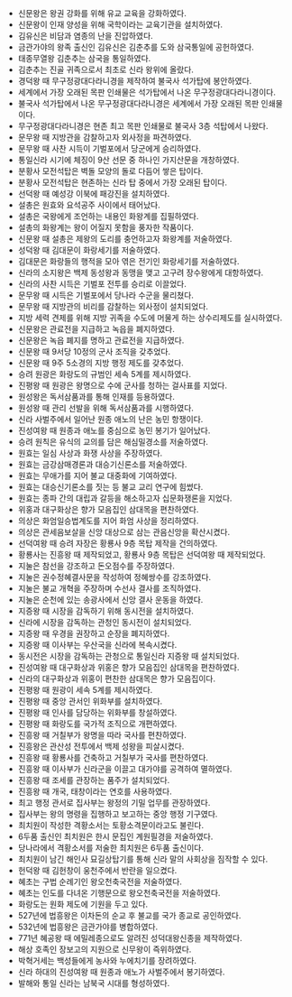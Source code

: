 - 신문왕은 왕권 강화를 위해 유교 교육을 강화하였다.
- 신문왕이 인재 양성을 위해 국학이라는 교육기관을 설치하였다.
- 김유신은 비담과 염종의 난을 진압하였다.
- 금관가야의 왕족 출신인 김유신은 김춘추를 도와 삼국통일에 공헌하였다.
- 태종무열왕 김춘추는 삼국을 통일하였다.
- 김춘추는 진골 귀족으로서 최초로 신라 왕위에 올랐다.
- 경덕왕 때 무구정광대다라니경을 제작하여 불국사 석가탑에 봉안하였다.
- 세계에서 가장 오래된 목판 인쇄물은 석가탑에서 나온 무구정광대다라니경이다.
- 불국사 석가탑에서 나온 무구정광대다라니경은 세계에서 가장 오래된 목판 인쇄물이다.
- 무구정광대다라니경은 현존 최고 목판 인쇄물로 불국사 3층 석탑에서 나왔다.
- 문무왕 때 지방관을 감찰하고자 외사정을 파견하였다.
- 문무왕 때 사찬 시득이 기벌포에서 당군에게 승리하였다.
- 통일신라 시기에 체징이 9산 선문 중 하나인 가지산문을 개창하였다.
- 분황사 모전석탑은 벽돌 모양의 돌로 다듬어 쌓은 탑이다.
- 분황사 모전석탑은 현존하는 신라 탑 중에서 가장 오래된 탑이다.
- 선덕왕 때 예성강 이북에 패강진을 설치하였다.
- 설총은 원효와 요석공주 사이에서 태어났다.
- 설총은 국왕에게 조언하는 내용인 화왕계를 집필하였다.
- 설총의 화왕계는 왕이 어질지 못함을 풍자한 작품이다.
- 신문왕 때 설총은 제왕의 도리를 충언하고자 화왕계를 저술하였다.
- 성덕왕 때 김대문이 화랑세기를 저술하였다.
- 김대문은 화랑들의 행적을 모아 엮은 전기인 화랑세기를 저술하였다.
- 신라의 소지왕은 백제 동성왕과 동맹을 맺고 고구려 장수왕에게 대항하였다.
- 신라의 사찬 시득은 기벌포 전투를 승리로 이끌었다.
- 문무왕 때 시득은 기벌포에서 당나라 수군을 물리쳤다.
- 문무왕 때 지방관의 비리를 감찰하는 외사정이 설치되었다.
- 지방 세력 견제를 위해 지방 귀족을 수도에 머물게 하는 상수리제도를 실시하였다.
- 신문왕은 관료전을 지급하고 녹읍을 폐지하였다.
- 신문왕은 녹읍 폐지를 명하고 관료전을 지급하였다.
- 신문왕 때 9서당 10정의 군사 조직을 갖추었다.
- 신문왕 때 9주 5소경의 지방 행정 제도를 갖추었다.
- 승려 원광은 화랑도의 규범인 세속 5계를 제시하였다.
- 진평왕 때 원광은 왕명으로 수에 군사를 청하는 걸사표를 지었다.
- 원성왕은 독서삼품과를 통해 인재를 등용하였다.
- 원성왕 때 관리 선발을 위해 독서삼품과를 시행하였다.
- 신라 사벌주에서 일어난 원종 애노의 난은 농민 항쟁이다.
- 진성여왕 때 원종과 애노를 중심으로 농민 봉기가 일어났다.
- 승려 원칙은 유식의 교의를 담은 해심밀경소를 저술하였다.
- 원효는 일심 사상과 화쟁 사상을 주장하였다.
- 원효는 금강삼매경론과 대승기신론소를 저술하였다.
- 원효는 무애가를 지어 불교 대중화에 기여하였다.
- 원효는 대승신기론소를 짓는 등 불교 교리 연구에 힘썼다.
- 원효는 종파 간의 대립과 갈등을 해소하고자 십문화쟁론을 지었다.
- 위홍과 대구화상은 향가 모음집인 삼대목을 편찬하였다.
- 의상은 화엄일승법계도를 지어 화엄 사상을 정리하였다.
- 의상은 관세음보살을 신앙 대상으로 삼는 관음신앙을 확산시켰다.
- 선덕여왕 때 승려 자장은 황룡사 9층 목탑 제작을 건의하였다.
- 황룡사는 진흥왕 때 제작되었고, 황룡사 9층 목탑은 선덕여왕 때 제작되었다.
- 지눌은 참선을 강조하고 돈오점수를 주장하였다.
- 지눌은 권수정혜결사문을 작성하여 정혜쌍수를 강조하였다.
- 지눌은 불교 개혁을 주장하며 수선사 결사를 조직하였다.
- 지눌은 순천에 있는 송광사에서 신앙 결사 운동을 하였다.
- 지증왕 때 시장을 감독하기 위해 동시전을 설치하였다.
- 신라에 시장을 감독하는 관청인 동시전이 설치되었다.
- 지증왕 때 우경을 권장하고 순장을 폐지하였다.
- 지증왕 때 이사부는 우산국을 신라에 복속시켰다.
- 동시전은 시장을 감독하는 관청으로 통일신라 지증왕 때 설치되었다.
- 진성여왕 때 대구화상과 위홍은 향가 모음집인 삼대목을 편찬하였다.
- 신라의 대구화상과 위홍이 편찬한 삼대목은 향가 모음집이다.
- 진평왕 때 원광이 세속 5계를 제시하였다.
- 진평왕 때 중앙 관서인 위화부를 설치하였다.
- 진평왕 때 인사를 담당하는 위화부를 창설하였다.
- 진평왕 때 화랑도를 국가적 조직으로 개편하였다.
- 진흥왕 때 거칠부가 왕명을 따라 국사를 편찬하였다.
- 진흥왕은 관산성 전투에서 백제 성왕을 피살시켰다.
- 진흥왕 때 황룡사를 건축하고 거칠부가 국사를 편찬하였다.
- 진흥왕 때 이사부가 신라군을 이끌고 대가야를 공격하여 멸하였다.
- 진흥왕 때 조세를 관장하는 품주가 설치되었다.
- 진흥왕 때 개국, 태창이라는 연호를 사용하였다.
- 최고 행정 관서로 집사부는 왕정의 기밀 업무를 관장하였다.
- 집사부는 왕의 명령을 집행하고 보고하는 중앙 행정 기구였다.
- 최치원이 작성한 격황소서는 토황소격문이라고도 불린다.
- 6두품 출신인 최치원은 한시 문집인 계원필경을 저술하였다.
- 당나라에서 격황소서를 저술한 최치원은 6두품 출신이다.
- 최치원이 남긴 해인사 묘길상탑기를 통해 신라 말의 사회상을 짐작할 수 있다.
- 헌덕왕 때 김헌창이 웅천주에서 반란을 일으켰다.
- 혜초는 구법 순례기인 왕오천축국전을 저술하였다.
- 혜초는 인도를 다녀온 기행문으로 왕오천축국전을 저술하였다.
- 화랑도는 원화 제도에 기원을 두고 있다.
- 527년에 법흥왕은 이차돈의 순교 후 불교를 국가 종교로 공인하였다.
- 532년에 법흥왕은 금관가야를 병합하였다.
- 771년 혜공왕 때 에밀레종으로도 알려진 성덕대왕신종을 제작하였다.
- 해상 호족인 장보고의 지원으로 신무왕이 즉위하였다.
- 박혁거세는 백성들에게 농사와 누에치기를 장려하였다.
- 신라 하대의 진성여왕 때 원종과 애노가 사벌주에서 봉기하였다.
- 발해와 통일 신라는 남북국 시대를 형성하였다.